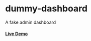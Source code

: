 # dummy-dashboard
A fake admin dashboard

#### [Live Demo](https://jasong-dev.github.io/dummy-dashboard)